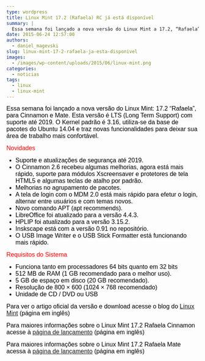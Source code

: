 ```yaml
---
type: wordpress
title: Linux Mint 17.2 (Rafaela) RC já está disponível
summary: |
  Essa semana foi lançado a nova versão do Linux Mint a 17.2, “Rafaela” para Cinnamon e Mate uma versão LTS (Long Term Support) com suporte até 2019. O Kernel padrão é 3.16, está usando a base de pacotes do Ubuntu 14.04, também vem com algumas novidades e traz novas funcionalidades para deixar sua área de trabalho mais confortável.
date: 2015-06-24 12:57:00
authors:
  - daniel_magevski
slug: linux-mint-17-2-rafaela-ja-esta-disponivel
images:
  - /images/wp-content/uploads/2015/06/linux-mint.png
categories:
  - noticias
tags:
  - linux
  - linux-mint
---
```


<span style="color: #333333;"><span style="font-family: Arial, sans-serif;"><span style="font-size: medium;"><span style="color: #000000;">Essa semana foi lançado a nova versão do Linux Mint: 17.2 “Rafaela”, para Cinnamon e Mate. Esta versão é LTS (Long Term Support) com suporte até 2019. O Kernel padrão é 3.16, utiliza-se da base de pacotes do Ubuntu 14.04 e traz novas funcionalidades para deixar sua área de trabalho mais confortável.</span></span></span></span>

<!--more-->

<span style="color: #ff0000;"><span style="font-family: Arial, sans-serif;"><span style="font-size: medium;">Novidades</span></span></span>
<ul>
	<li><span style="color: #000000;"><span style="font-family: Arial, sans-serif;"><span style="font-size: medium;">Suporte e atualizações de segurança até 2019.</span></span></span></li>
	<li><span style="color: #000000;"><span style="font-family: Arial, sans-serif;"><span style="font-size: medium;">O Cinnamon 2.6 recebeu algumas melhorias, agora está mais rápido, suporte para módulos Xscreensaver e protetores de tela HTML5 e algumas teclas de atalho por padrão.</span></span></span></li>
	<li><span style="color: #000000;"><span style="font-family: Arial, sans-serif;"><span style="font-size: medium;">Melhorias no agrupamento de pacotes.</span></span></span></li>
	<li><span style="color: #000000;"><span style="font-family: Arial, sans-serif;"><span style="font-size: medium;">A tela de login com o MDM 2.0 está mais rápido para efetur o login, alternar entre usuários e com temas novos.</span></span></span></li>
	<li><span style="color: #000000;"><span style="font-family: Arial, sans-serif;"><span style="font-size: medium;">Novo comando APT (apt recommends).</span></span></span></li>
	<li><span style="color: #000000;"><span style="font-family: Arial, sans-serif;"><span style="font-size: medium;">LibreOffice foi atualizado para a versão 4.4.3.</span></span></span></li>
	<li><span style="color: #000000;"><span style="font-family: Arial, sans-serif;"><span style="font-size: medium;">HPLIP foi atualizado para a versão 3.15.2.</span></span></span></li>
	<li><span style="color: #000000;"><span style="font-family: Arial, sans-serif;"><span style="font-size: medium;">Inskscape está com a versão 0.91 no repositório.</span></span></span></li>
	<li><span style="color: #000000;"><span style="font-family: Arial, sans-serif;"><span style="font-size: medium;">O USB Image Writer e o USB Stick Formatter está funcionando mais rápido.</span></span></span></li>
</ul>
<span style="color: #ff0000;"><span style="font-family: Arial, sans-serif;"><span style="font-size: medium;">Requisitos do Sistema</span></span></span>
<ul>
	<li><span style="color: #000000;"><span style="font-family: Arial, sans-serif;"><span style="font-size: medium;">Funciona tanto em processadores 64 bits quanto em 32 bits</span></span></span></li>
	<li><span style="color: #000000;"><span style="font-family: Arial, sans-serif;"><span style="font-size: medium;">512 MB de RAM (1 GB recomendado para o melhor uso).</span></span></span></li>
	<li><span style="color: #000000;"><span style="font-family: Arial, sans-serif;"><span style="font-size: medium;">5 GB de espaço em disco (20 GB recomendado).</span></span></span></li>
	<li><span style="color: #000000;"><span style="font-family: Arial, sans-serif;"><span style="font-size: medium;">Resolução de 800 × 600 (1024 × 768 recomendado)</span></span></span></li>
	<li><span style="color: #000000;"><span style="font-family: Arial, sans-serif;"><span style="font-size: medium;">Unidade de CD / DVD ou USB</span></span></span></li>
</ul>
<span style="color: #000000;"><span style="font-family: Arial, sans-serif;"><span style="font-size: medium;">Para ver o artigo oficial da versão e download acesse o blog do <a href="http://blog.linuxmint.com/?p=2855" target="_blank">Linux Mint</a> (página em inglês)</span></span></span>

<span style="color: #000000;"><span style="font-family: Arial, sans-serif;"><span style="font-size: medium;">Para maiores informações sobre o Linux Mint 17.2 Rafaela Cinnamon acesse à <a href="http://www.linuxmint.com/rel_rafaela_cinnamon_whatsnew.php" target="_blank">página de lançamento</a> (página em inglês)</span></span></span>

<span style="color: #000000;"><span style="font-family: Arial, sans-serif;"><span style="font-size: medium;">Para maiores informações sobre o Linux Mint 17.2 Rafaela Mate acessa à <a href="http://www.linuxmint.com/rel_rafaela_mate_whatsnew.php" target="_blank">página de lançamento</a> (página em inglês)</span></span></span>
